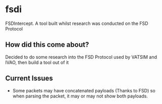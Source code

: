 # fsdi
FSDIntercept. A tool built whilst research was conducted on the FSD Protocol 

## How did this come about?
Decided to do some research into the FSD Protocol used by VATSIM and IVAO, then build a tool out of it

## Current Issues
 - Some packets may have concatenated payloads (Thanks to FSD) so when parsing the packet, it may or may not show both payloads.
